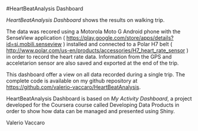 #HeartBeatAnalysis Dashboard

*HeartBeatAnalysis Dashboard* shows the results on walking trip. 

The data was recored using a Motorola Moto G Android phone with the SenseView application ( https://play.google.com/store/apps/details?id=si.mobili.senseview ) installed and connected to a Polar H7 belt ( http://www.polar.com/us-en/products/accessories/H7_heart_rate_sensor ) in order to record the heart rate data. Information from the GPS and acceletarion sensor are also saved and exported at the end of the trip. 

This dashboard offer a view on all data recorded during a single trip. 
The complete code is available on my github repository at https://github.com/valerio-vaccaro/HeartBeatAnalysis. 

HeartBeatAnalysis Dashboard is based on *My Activity Dashboard*, a project developed for the Coursera course called Developing Data Products in order to show how data can be managed and presented using Shiny. 

Valerio Vaccaro

